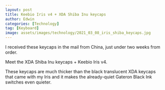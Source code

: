 ```yaml
---
layout: post
title: Keebio Iris v4 + XDA Shiba Inu keycaps
author: Edwin
categories: [Technology]
tag: [Keyboard]
image: assets/images/technology/2021_03_08_iris_shiba_keycaps.jpg
---
```


I received these keycaps in the mail from China, just under two weeks from order.

Meet the XDA Shiba Inu keycaps + Keebio Iris v4.

These keycaps are much thicker than the black translucent XDA keycaps that came with my Iris and it makes the already-quiet Gateron Black Ink switches even quieter.